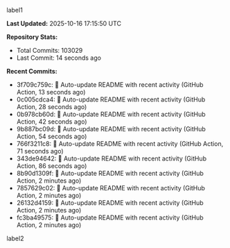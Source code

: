 
label1 
<!-- ACTIVITY_START -->
**Last Updated:** 2025-10-16 17:15:50 UTC

**Repository Stats:**
- Total Commits: 103029
- Last Commit: 14 seconds ago

**Recent Commits:**
- 3f709c759c: 🤖 Auto-update README with recent activity (GitHub Action, 13 seconds ago)
- 0c005cdca4: 🤖 Auto-update README with recent activity (GitHub Action, 28 seconds ago)
- 0b978cb60d: 🤖 Auto-update README with recent activity (GitHub Action, 42 seconds ago)
- 9b887bc09d: 🤖 Auto-update README with recent activity (GitHub Action, 54 seconds ago)
- 766f3211c8: 🤖 Auto-update README with recent activity (GitHub Action, 71 seconds ago)
- 343de94642: 🤖 Auto-update README with recent activity (GitHub Action, 86 seconds ago)
- 8b90d1309f: 🤖 Auto-update README with recent activity (GitHub Action, 2 minutes ago)
- 7857629c02: 🤖 Auto-update README with recent activity (GitHub Action, 2 minutes ago)
- 26132d4159: 🤖 Auto-update README with recent activity (GitHub Action, 2 minutes ago)
- fc3ba49575: 🤖 Auto-update README with recent activity (GitHub Action, 2 minutes ago)
<!-- ACTIVITY_END -->

label2

